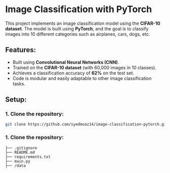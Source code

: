 # Image Classification with PyTorch

This project implements an image classification model using the **CIFAR-10 dataset**. The model is built using **PyTorch**, and the goal is to classify images into 10 different categories such as airplanes, cars, dogs, etc.

## Features:
- Built using **Convolutional Neural Networks (CNN)**.
- Trained on the **CIFAR-10 dataset** (with 60,000 images in 10 classes).
- Achieves a classification accuracy of **62%** on the test set.
- Code is modular and easily adaptable to other image classification tasks.

## Setup:

### 1. Clone the repository:

```bash
git clone https://github.com/syedmoaz14/image-classification-pytorch.git
```
### 1. Clone the repository:
```
├── .gitignore
├── README.md
├── requirements.txt
├── main.py
├── /data
```
